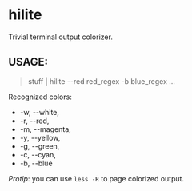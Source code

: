 # hilite

Trivial terminal output colorizer.

## USAGE:

> stuff | hilite --red red_regex -b blue_regex ...

Recognized colors:
 * -w, --white,
 * -r, --red,
 * -m, --magenta,
 * -y, --yellow,
 * -g, --green,
 * -c, --cyan,
 * -b, --blue

*Protip*: you can use `less -R` to page colorized output.
